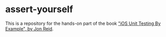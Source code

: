 # assert-yourself
This is a repository for the hands-on part of the book ["iOS Unit Testing By Example", by Jon Reid](https://www.goodreads.com/book/show/50824142-ios-unit-testing-by-example).
